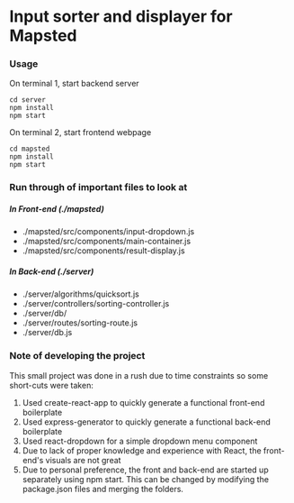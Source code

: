 # Input sorter and displayer for Mapsted

### Usage
On terminal 1, start backend server
```
cd server
npm install
npm start
```
On terminal 2, start frontend webpage
```
cd mapsted
npm install
npm start
```

### Run through of important files to look at

##### In Front-end (./mapsted)

- ./mapsted/src/components/input-dropdown.js
- ./mapsted/src/components/main-container.js
- ./mapsted/src/components/result-display.js

##### In Back-end (./server)

- ./server/algorithms/quicksort.js
- ./server/controllers/sorting-controller.js
- ./server/db/
- ./server/routes/sorting-route.js
- ./server/db.js

### Note of developing the project

This small project was done in a rush due to time constraints so some short-cuts were taken:

1. Used create-react-app to quickly generate a functional front-end boilerplate
2. Used express-generator to quickly generate a functional back-end boilerplate
3. Used react-dropdown for a simple dropdown menu component
4. Due to lack of proper knowledge and experience with React, the front-end's visuals are not great
5. Due to personal preference, the front and back-end are started up separately using npm start. This can be changed by modifying the package.json files and merging the folders.